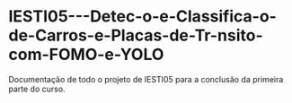 # IESTI05---Detec-o-e-Classifica-o-de-Carros-e-Placas-de-Tr-nsito-com-FOMO-e-YOLO
Documentação de todo o projeto de IESTI05 para a conclusão da primeira parte do curso.

